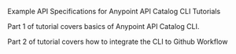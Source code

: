 Example API Specifications for Anypoint API Catalog CLI Tutorials 

Part 1 of tutorial covers basics of Anypoint API Catalog CLI. 

Part 2 of tutorial covers how to integrate the CLI to Github Workflow
